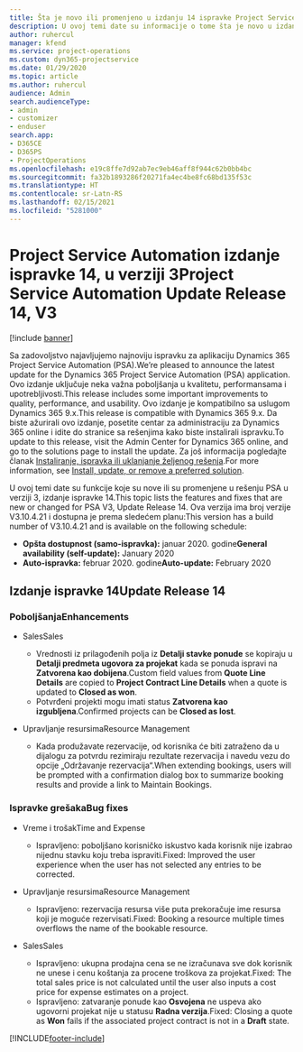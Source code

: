 ```yaml
---
title: Šta je novo ili promenjeno u izdanju 14 ispravke Project Service Automation verzije 3
description: U ovoj temi date su informacije o tome šta je novo u izdanju ispravke 14 za Project Service Automation u verziji 3.
author: ruhercul
manager: kfend
ms.service: project-operations
ms.custom: dyn365-projectservice
ms.date: 01/29/2020
ms.topic: article
ms.author: ruhercul
audience: Admin
search.audienceType:
- admin
- customizer
- enduser
search.app:
- D365CE
- D365PS
- ProjectOperations
ms.openlocfilehash: e19c8ffe7d92ab7ec9eb46aff8f944c62b0bb4bc
ms.sourcegitcommit: fa32b1893286f20271fa4ec4be8fc68bd135f53c
ms.translationtype: HT
ms.contentlocale: sr-Latn-RS
ms.lasthandoff: 02/15/2021
ms.locfileid: "5281000"
---
```

# <a name="project-service-automation-update-release-14-v3"></a><span data-ttu-id="ad315-103">Project Service Automation izdanje ispravke 14, u verziji 3</span><span class="sxs-lookup"><span data-stu-id="ad315-103">Project Service Automation Update Release 14, V3</span></span>

[!include [banner](../includes/psa-now-project-operations.md)]

<span data-ttu-id="ad315-104">Sa zadovoljstvo najavljujemo najnoviju ispravku za aplikaciju Dynamics 365 Project Service Automation (PSA).</span><span class="sxs-lookup"><span data-stu-id="ad315-104">We’re pleased to announce the latest update for the Dynamics 365 Project Service Automation (PSA) application.</span></span> <span data-ttu-id="ad315-105">Ovo izdanje uključuje neka važna poboljšanja u kvalitetu, performansama i upotrebljivosti.</span><span class="sxs-lookup"><span data-stu-id="ad315-105">This release includes some important improvements to quality, performance, and usability.</span></span> <span data-ttu-id="ad315-106">Ovo izdanje je kompatibilno sa uslugom Dynamics 365 9.x.</span><span class="sxs-lookup"><span data-stu-id="ad315-106">This release is compatible with Dynamics 365 9.x.</span></span> <span data-ttu-id="ad315-107">Da biste ažurirali ovo izdanje, posetite centar za administraciju za Dynamics 365 online i idite do stranice sa rešenjima kako biste instalirali ispravku.</span><span class="sxs-lookup"><span data-stu-id="ad315-107">To update to this release, visit the Admin Center for Dynamics 365 online, and go to the solutions page to install the update.</span></span> <span data-ttu-id="ad315-108">Za još informacija pogledajte članak [Instaliranje, ispravka ili uklanjanje željenog rešenja](https://docs.microsoft.com/power-platform/admin/install-remove-preferred-solution).</span><span class="sxs-lookup"><span data-stu-id="ad315-108">For more information, see [Install, update, or remove a preferred solution](https://docs.microsoft.com/power-platform/admin/install-remove-preferred-solution).</span></span>

<span data-ttu-id="ad315-109">U ovoj temi date su funkcije koje su nove ili su promenjene u rešenju PSA u verziji 3, izdanje ispravke 14.</span><span class="sxs-lookup"><span data-stu-id="ad315-109">This topic lists the features and fixes that are new or changed for PSA V3, Update Release 14.</span></span> <span data-ttu-id="ad315-110">Ova verzija ima broj verzije V3.10.4.21 i dostupna je prema sledećem planu:</span><span class="sxs-lookup"><span data-stu-id="ad315-110">This version has a build number of V3.10.4.21 and is available on the following schedule:</span></span>

- <span data-ttu-id="ad315-111">**Opšta dostupnost (samo-ispravka):** januar 2020. godine</span><span class="sxs-lookup"><span data-stu-id="ad315-111">**General availability (self-update):** January 2020</span></span>
- <span data-ttu-id="ad315-112">**Auto-ispravka:** februar 2020. godine</span><span class="sxs-lookup"><span data-stu-id="ad315-112">**Auto-update:** February 2020</span></span>

## <a name="update-release-14"></a><span data-ttu-id="ad315-113">Izdanje ispravke 14</span><span class="sxs-lookup"><span data-stu-id="ad315-113">Update Release 14</span></span>

### <a name="enhancements"></a><span data-ttu-id="ad315-114">Poboljšanja</span><span class="sxs-lookup"><span data-stu-id="ad315-114">Enhancements</span></span>

- <span data-ttu-id="ad315-115">Sales</span><span class="sxs-lookup"><span data-stu-id="ad315-115">Sales</span></span>

     - <span data-ttu-id="ad315-116">Vrednosti iz prilagođenih polja iz **Detalji stavke ponude** se kopiraju u **Detalji predmeta ugovora za projekat** kada se ponuda ispravi na **Zatvorena kao dobijena**.</span><span class="sxs-lookup"><span data-stu-id="ad315-116">Custom field values from **Quote Line Details** are copied to **Project Contract Line Details** when a quote is updated to **Closed as won**.</span></span>
     - <span data-ttu-id="ad315-117">Potvrđeni projekti mogu imati status **Zatvorena kao izgubljena**.</span><span class="sxs-lookup"><span data-stu-id="ad315-117">Confirmed projects can be **Closed as lost**.</span></span>

- <span data-ttu-id="ad315-118">Upravljanje resursima</span><span class="sxs-lookup"><span data-stu-id="ad315-118">Resource Management</span></span>

     - <span data-ttu-id="ad315-119">Kada produžavate rezervacije, od korisnika će biti zatraženo da u dijalogu za potvrdu rezimiraju rezultate rezervacija i navedu vezu do opcije „Održavanje rezervacija“.</span><span class="sxs-lookup"><span data-stu-id="ad315-119">When extending bookings, users will be prompted with a confirmation dialog box to summarize booking results and provide a link to Maintain Bookings.</span></span>


### <a name="bug-fixes"></a><span data-ttu-id="ad315-120">Ispravke grešaka</span><span class="sxs-lookup"><span data-stu-id="ad315-120">Bug fixes</span></span>

- <span data-ttu-id="ad315-121">Vreme i trošak</span><span class="sxs-lookup"><span data-stu-id="ad315-121">Time and Expense</span></span>

     - <span data-ttu-id="ad315-122">Ispravljeno: poboljšano korisničko iskustvo kada korisnik nije izabrao nijednu stavku koju treba ispraviti.</span><span class="sxs-lookup"><span data-stu-id="ad315-122">Fixed: Improved the user experience when the user has not selected any entries to be corrected.</span></span>

- <span data-ttu-id="ad315-123">Upravljanje resursima</span><span class="sxs-lookup"><span data-stu-id="ad315-123">Resource Management</span></span>

     - <span data-ttu-id="ad315-124">Ispravljeno: rezervacija resursa više puta prekoračuje ime resursa koji je moguće rezervisati.</span><span class="sxs-lookup"><span data-stu-id="ad315-124">Fixed: Booking a resource multiple times overflows the name of the bookable resource.</span></span>

- <span data-ttu-id="ad315-125">Sales</span><span class="sxs-lookup"><span data-stu-id="ad315-125">Sales</span></span>

     - <span data-ttu-id="ad315-126">Ispravljeno: ukupna prodajna cena se ne izračunava sve dok korisnik ne unese i cenu koštanja za procene troškova za projekat.</span><span class="sxs-lookup"><span data-stu-id="ad315-126">Fixed: The total sales price is not calculated until the user also inputs a cost price for expense estimates on a project.</span></span>
     - <span data-ttu-id="ad315-127">Ispravljeno: zatvaranje ponude kao **Osvojena** ne uspeva ako ugovorni projekat nije u statusu **Radna verzija**.</span><span class="sxs-lookup"><span data-stu-id="ad315-127">Fixed: Closing a quote as **Won** fails if the associated project contract is not in a **Draft** state.</span></span>



[!INCLUDE[footer-include](../includes/footer-banner.md)]